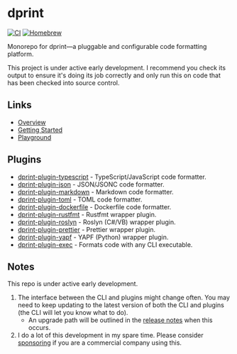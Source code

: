 # dprint

[![CI](https://github.com/dprint/dprint/workflows/CI/badge.svg)](https://github.com/dprint/dprint/actions?query=workflow%3ACI)
[![Homebrew](https://img.shields.io/badge/dynamic/json.svg?url=https://formulae.brew.sh/api/formula/dprint.json&query=$.versions.stable&label=homebrew)](https://formulae.brew.sh/formula/dprint)

Monorepo for dprint—a pluggable and configurable code formatting platform.

This project is under active early development. I recommend you check its output to ensure it's doing its job correctly and only run this on code that has been checked into source control.

## Links

- [Overview](https://dprint.dev/overview)
- [Getting Started](https://dprint.dev/install)
- [Playground](https://dprint.dev/playground)

## Plugins

- [dprint-plugin-typescript](https://github.com/dprint/dprint-plugin-typescript) - TypeScript/JavaScript code formatter.
- [dprint-plugin-json](https://github.com/dprint/dprint-plugin-json) - JSON/JSONC code formatter.
- [dprint-plugin-markdown](https://github.com/dprint/dprint-plugin-markdown) - Markdown code formatter.
- [dprint-plugin-toml](https://github.com/dprint/dprint-plugin-toml) - TOML code formatter.
- [dprint-plugin-dockerfile](https://github.com/dprint/dprint-plugin-dockerfile) - Dockerfile code formatter.
- [dprint-plugin-rustfmt](https://github.com/dprint/dprint-plugin-rustfmt) - Rustfmt wrapper plugin.
- [dprint-plugin-roslyn](https://github.com/dprint/dprint-plugin-roslyn) - Roslyn (C#/VB) wrapper plugin.
- [dprint-plugin-prettier](https://github.com/dprint/dprint-plugin-prettier) - Prettier wrapper plugin.
- [dprint-plugin-yapf](https://github.com/dprint/dprint-plugin-yapf) - YAPF (Python) wrapper plugin.
- [dprint-plugin-exec](https://github.com/dprint/dprint-plugin-exec) - Formats code with any CLI executable.

## Notes

This repo is under active early development.

1. The interface between the CLI and plugins might change often. You may need to keep updating to the latest version of both the CLI and plugins (the CLI will let you know what to do).
   - An upgrade path will be outlined in the [release notes](https://github.com/dprint/dprint/releases) when this occurs.
2. I do a lot of this development in my spare time. Please consider [sponsoring](https://dprint.dev/sponsor) if you are a commercial company using this.
